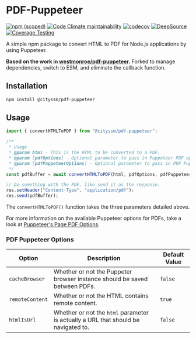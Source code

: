 # PDF-Puppeteer

[![npm (scoped)](https://img.shields.io/npm/v/@cityssm/pdf-puppeteer)](https://www.npmjs.com/package/@cityssm/pdf-puppeteer)
[![Code Climate maintainability](https://img.shields.io/codeclimate/maintainability/cityssm/pdf-puppeteer)](https://codeclimate.com/github/cityssm/pdf-puppeteer)
[![codecov](https://codecov.io/gh/cityssm/pdf-puppeteer/graph/badge.svg?token=306EDSL6BF)](https://codecov.io/gh/cityssm/pdf-puppeteer)
[![DeepSource](https://app.deepsource.com/gh/cityssm/pdf-puppeteer.svg/?label=active+issues&show_trend=true&token=8YWipc8F8ZoQEwCuWK4duIuj)](https://app.deepsource.com/gh/cityssm/pdf-puppeteer/)
[![Coverage Testing](https://github.com/cityssm/pdf-puppeteer/actions/workflows/coverage.yml/badge.svg)](https://github.com/cityssm/pdf-puppeteer/actions/workflows/coverage.yml)

A simple npm package to convert HTML to PDF for Node.js applications by using Puppeteer.

**Based on the work in [westmonroe/pdf-puppeteer](https://github.com/westmonroe/pdf-puppeteer).**
Forked to manage dependencies, switch to ESM, and eliminate the callback function.

## Installation

```sh
npm install @cityssm/pdf-puppeteer
```

## Usage

```js
import { convertHTMLToPDF } from "@cityssm/pdf-puppeteer";

/**
 * Usage
 * @param html - This is the HTML to be converted to a PDF.
 * @param [pdfOptions] - Optional parameter to pass in Puppeteer PDF options.
 * @param [pdfPuppeteerOptions] - Optional parameter to pass in PDF Puppeteer options.
 */
const pdfBuffer = await convertHTMLToPDF(html, pdfOptions, pdfPuppeteerOptions);

// Do something with the PDF, like send it as the response.
res.setHeader("Content-Type", "application/pdf");
res.send(pdfBuffer);
```

The `convertHTMLToPDF()` function takes the three parameters detailed above.

For more information on the available Puppeteer options for PDFs,
take a look at [Puppeteer's Page PDF Options](https://pptr.dev/api/puppeteer.pdfoptions).

### PDF Puppeteer Options

| Option          | Description                                                                        | Default Value |
| --------------- | ---------------------------------------------------------------------------------- | ------------- |
| `cacheBrowser`  | Whether or not the Puppeter browser instance should be saved between PDFs.         | `false`       |
| `remoteContent` | Whether or not the HTML contains remote content.                                   | `true`        |
| `htmlIsUrl`     | Whether or not the `html` parameter is actually a URL that should be navigated to. | `false`       |
